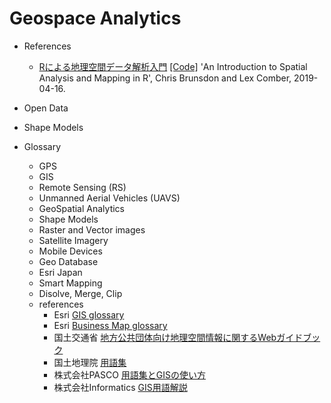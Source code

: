 # Geospace Analytics

- References
  - [Rによる地理空間データ解析入門](https://www.kyoritsu-pub.co.jp/bookdetail/9784320124394) [[Code]](https://bookdown.org/lexcomber/brunsdoncomber2e/)  'An Introduction to Spatial Analysis and Mapping in R', Chris Brunsdon and Lex Comber, 2019-04-16.




- Open Data
 - Shape Models



- Glossary
  - GPS
  - GIS 
  - Remote Sensing (RS) 
  - Unmanned Aerial Vehicles (UAVS)
  - GeoSpatial Analytics
  - Shape Models
  - Raster and Vector images
  - Satellite Imagery  
  - Mobile Devices
  - Geo Database
  - Esri Japan
  - Smart Mapping
  - Disolve, Merge, Clip
  - references
    - Esri [GIS glossary](https://www.esrij.com/gis-guide/) 
    - Esri [Business Map glossary](https://www.esrij.com/business-map-glossary/)
    - 国土交通省 [地方公共団体向け地理空間情報に関するWebガイドブック](https://www.mlit.go.jp/kokudoseisaku/gis/gis/webguide/giswg_solsht/1065/)
    - 国土地理院 [用語集](https://www.gsi.go.jp/common/000213880.pdf)
    - 株式会社PASCO [用語集とGISの使い方](https://www.pasco.co.jp/recommend/word/)
    - 株式会社Informatics [GIS用語解説](https://club.informatix.co.jp/?page_id=1691)
